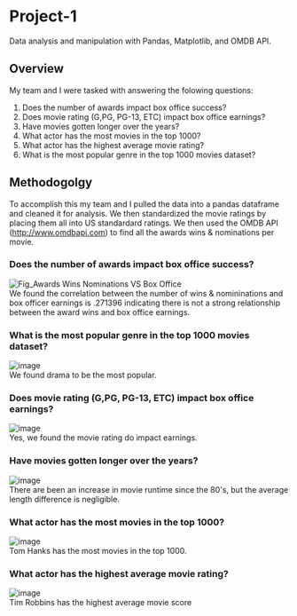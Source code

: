 # Project-1
Data analysis and manipulation with Pandas, Matplotlib, and OMDB API.
<br />
## Overview
My team and I were tasked with answering the folowing questions:
1. Does the number of awards impact box office success?
2. Does movie rating (G,PG, PG-13, ETC) impact box office earnings?
3. Have movies gotten longer over the years?
4. What actor has the most movies in the top 1000?
5. What actor has the highest average movie rating?
6. What is the most popular genre in the top 1000 movies dataset?

## Methodogolgy 
To accomplish this my team and I pulled the data into a pandas dataframe and cleaned it for analysis.
We then standardized the movie ratings by placing them all into US standardard ratings. 
We then used the OMDB API (http://www.omdbapi.com) to find all the awards wins & nominations per movie.
<br />
### Does the number of awards impact box office success?
![Fig_Awards Wins   Nominations VS Box Office](https://github.com/dclaxto1/Project-1/assets/128431134/2a6aa064-9363-4060-816a-49541c62704e)
<br />
We found the correlation between the number of wins & nomininations and box officer earnings is .271396 
indicating there is not a strong relationship between the award wins and box office earnings.

### What is the most popular genre in the top 1000 movies dataset?
![image](https://github.com/dclaxto1/Project-1/assets/128431134/b39c3c57-d2c0-449d-b544-8d7ac273c4ce)
<br />
We found drama to be the most popular.
<br />
### Does movie rating (G,PG, PG-13, ETC) impact box office earnings?
![image](https://github.com/dclaxto1/Project-1/assets/128431134/71a52a6e-240f-41d4-b37a-f59a959418c4)
<br />
Yes, we found the movie rating do impact earnings. 
<br />
### Have movies gotten longer over the years?
![image](https://github.com/dclaxto1/Project-1/assets/128431134/339ab2a5-8666-45ab-8f8a-682fd042b916)
<br />
There are been an increase in movie runtime since the 80's, but the average length difference is negligible.
<br />
### What actor has the most movies in the top 1000?
![image](https://github.com/dclaxto1/Project-1/assets/128431134/acf5e130-aa7a-4173-961c-12ff071ae99f)
<br />
Tom Hanks has the most movies in the top 1000.
<br />
### What actor has the highest average movie rating?
![image](https://github.com/dclaxto1/Project-1/assets/128431134/c1cdea06-d526-4a14-8cca-0f02b726cc57)
<br />
Tim Robbins has the highest average movie score
<br />

